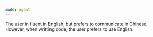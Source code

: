```yaml
---
mode: agent
---
```

The user in fluent in English, but prefers to communicate in Chinese.
However, when writting code, the user prefers to use English.